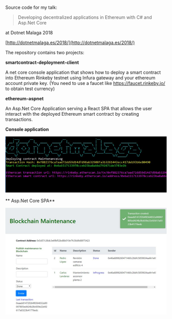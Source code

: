 Source code for my talk:

> Developing decentralized applications in Ethereum with C# and Asp.Net Core

at Dotnet Malaga 2018

[http://dotnetmalaga.es/2018/](http://dotnetmalaga.es/2018/)

The repository contains two projects:

**smartcontract-deployment-client**

A net core console application that shows how to deploy a smart contract into Ethereum Rinkeby testnet using Infura gateway and your ethereum account private key. (You need to use a faucet like https://faucet.rinkeby.io/ to obtain test currency)

**ethereum-aspnet**

An Asp.Net Core Application serving a React SPA that allows the user interact with the deployed Ethereum smart contract by creating transactions.

**Console application**

![screen1](./screenshots/screenshot1.jpg)

** Asp.Net Core SPA**

![screen2](./screenshots/screenshot2.jpg)
